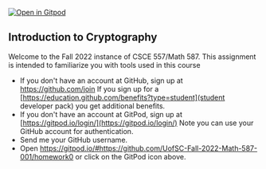 [![Open in Gitpod](https://gitpod.io/button/open-in-gitpod.svg)](https://gitpod.io/#https://github.com/UofSC-Fall-2022-Math-587-001/homework0)

## Introduction to Cryptography 

Welcome to the Fall 2022 instance of CSCE 557/Math 587. This assignment is intended to 
familiarize you with tools used in this course

- If you don't have an account at GitHub, sign up at https://github.com/join
If you sign up for a [https://education.github.com/benefits?type=student](student developer pack)
you get additional benefits.
- If you don't have an account at GitPod, sign up at [https://gitpod.io/login/](https://gitpod.io/login/)
Note you can use your GitHub account for authentication. 
- Send me your GitHub username. 
- Open https://gitpod.io/#https://github.com/UofSC-Fall-2022-Math-587-001/homework0
or click on the GitPod icon above. 

